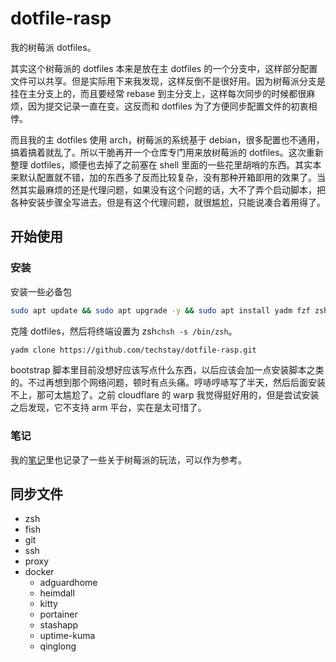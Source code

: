# dotfile-rasp

我的树莓派 dotfiles。

其实这个树莓派的 dotfiles 本来是放在主 dotfiles 的一个分支中，这样部分配置文件可以共享。但是实际用下来我发现，这样反倒不是很好用。因为树莓派分支是挂在主分支上的，而且要经常 rebase 到主分支上，这样每次同步的时候都很麻烦，因为提交记录一直在变。这反而和 dotfiles 为了方便同步配置文件的初衷相悖。

而且我的主 dotfiles 使用 arch，树莓派的系统基于 debian，很多配置也不通用，搞着搞着就乱了。所以干脆再开一个仓库专门用来放树莓派的 dotfiles。这次重新整理 dotfiles，顺便也去掉了之前塞在 shell 里面的一些花里胡哨的东西。其实本来默认配置就不错，加的东西多了反而比较复杂，没有那种开箱即用的效果了。当然其实最麻烦的还是代理问题，如果没有这个问题的话，大不了弄个启动脚本，把各种安装步骤全写进去。但是有这个代理问题，就很尴尬，只能说凑合着用得了。

## 开始使用

### 安装

安装一些必备包

```sh
sudo apt update && sudo apt upgrade -y && sudo apt install yadm fzf zsh git lua5.4 exa
```

克隆 dotfiles，然后将终端设置为 zsh`chsh -s /bin/zsh`。

```sh
yadm clone https://github.com/techstay/dotfile-rasp.git
```

bootstrap 脚本里目前没想好应该写点什么东西，以后应该会加一点安装脚本之类的。不过再想到那个网络问题，顿时有点头痛。哼哧哼哧写了半天，然后后面安装不上，那可太尴尬了。之前 cloudflare 的 warp 我觉得挺好用的，但是尝试安装之后发现，它不支持 arm 平台，实在是太可惜了。

### 笔记

我的[笔记](https://studynotes.techstay.tech/notes/linux/raspberry.html)里也记录了一些关于树莓派的玩法，可以作为参考。

## 同步文件

- zsh
- fish
- git
- ssh
- proxy
- docker
  - adguardhome
  - heimdall
  - kitty
  - portainer
  - stashapp
  - uptime-kuma
  - qinglong
